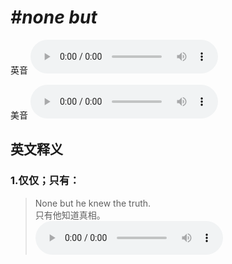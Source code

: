 # ***\#none but*** 
英音
<audio src="./media/none but1_AAC.aac" controls="controls"></audio>

美音
<audio src="./media/none but2_AAC.aac" controls="controls"></audio>



  

英文释义
---
### 1.**仅仅；只有：**  

 > None but he knew the truth.  
 > 只有他知道真相。    
<audio src="./media/none-5.aac" controls="controls"></audio>


